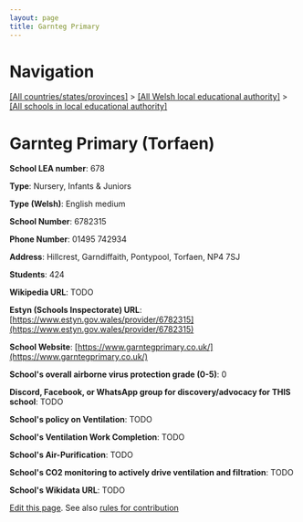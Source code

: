 ```yaml
---
layout: page
title: Garnteg Primary
---
```

# Navigation

[[All countries/states/provinces]](../../..) > [[All Welsh local educational authority]](../..) > [[All schools in local educational authority]](..)

# Garnteg Primary (Torfaen)

**School LEA number**: 678

**Type**: Nursery, Infants & Juniors

**Type (Welsh)**: English medium

**School Number**: 6782315

**Phone Number**: 01495 742934

**Address**: Hillcrest, Garndiffaith, Pontypool, Torfaen, NP4 7SJ

**Students**: 424

**Wikipedia URL**: TODO

**Estyn (Schools Inspectorate) URL**: [https://www.estyn.gov.wales/provider/6782315](https://www.estyn.gov.wales/provider/6782315)

**School Website**: [https://www.garntegprimary.co.uk/](https://www.garntegprimary.co.uk/)

**School's overall airborne virus protection grade (0-5)**: 0

**Discord, Facebook, or WhatsApp group for discovery/advocacy for THIS school**: TODO

**School's policy on Ventilation**: TODO

**School's Ventilation Work Completion**: TODO

**School's Air-Purification**: TODO

**School's CO2 monitoring to actively drive ventilation and filtration**: TODO

**School's Wikidata URL**: TODO




[Edit this page](https://github.com/VentilationProject/Wales/edit/prif/./Torfaen/Garnteg_Primary.md). See also [rules for contribution](../../../contribution-rules/)